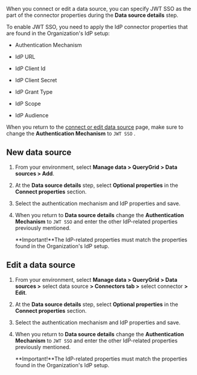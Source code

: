 When you connect or edit a data source, you can specify JWT SSO as the part of the connector properties during the **Data source details** step.

To enable JWT SSO, you need to apply the IdP connector properties that are found in the Organization's IdP setup:

-   Authentication Mechanism


-   IdP URL


-   IdP Client Id


-   IdP Client Secret


-   IdP Grant Type


-   IdP Scope


-   IdP Audience


When you return to the [connect or edit data source](znp1640282079399.md) page, make sure to change the **Authentication Mechanism** to 
    `
    JWT SSO
    `
  .

## New data source


1.  From your environment, select **Manage data > QueryGrid > Data sources > Add**.


1.  At the **Data source details** step, select **Optional properties** in the **Connect properties** section.


1.  Select the authentication mechanism and IdP properties and save.


1.  When you return to **Data source details** change the **Authentication Mechanism** to 
    `
    JWT SSO
    `
   and enter the other IdP-related properties previously mentioned.

    **Important!**The IdP-related properties must match the properties found in the Organization's IdP setup.


## Edit a data source


1.  From your environment, select **Manage data > QueryGrid > Data sources >** select data source **> Connectors tab >** select connector **> Edit**.


1.  At the **Data source details** step, select **Optional properties** in the **Connect properties** section.


1.  Select the authentication mechanism and IdP properties and save.


1.  When you return to **Data source details** change the **Authentication Mechanism** to 
    `
    JWT SSO
    `
   and enter the other IdP-related properties previously mentioned.

    **Important!**The IdP-related properties must match the properties found in the Organization's IdP setup.


